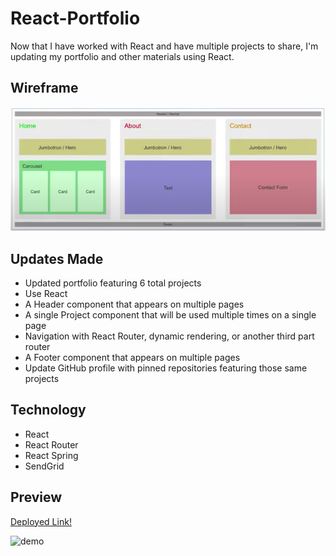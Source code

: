 # React-Portfolio

Now that I have worked with React and have multiple projects to share, I'm updating my portfolio and other materials using React.

## Wireframe

![wireframe](Wireframe.png)

## Updates Made

- Updated portfolio featuring 6 total projects
- Use React
- A Header component that appears on multiple pages
- A single Project component that will be used multiple times on a single page
- Navigation with React Router, dynamic rendering, or another third part router
- A Footer component that appears on multiple pages
- Update GitHub profile with pinned repositories featuring those same projects

## Technology

- React
- React Router
- React Spring
- SendGrid

## Preview
[Deployed Link!](https://vt-react-portfolio.herokuapp.com/)

![demo](ReactPortfolioDemo.gif)
